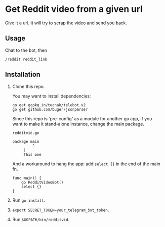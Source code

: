 # Get Reddit video from a given url

Give it a url, it will try to scrap the video and send you back.

## Usage

Chat to the bot, then

	/reddit reddit_link

## Installation

1. Clone this repo.

	You may want to install dependencies:
	```
	go get gopkg.in/tucnak/telebot.v2
	go get github.com/buger/jsonparser
	```
	
	Since this repo is 'pre-config' as a module for another go app, if you want to make it stand-alone instance, change the main package. 
	
	```
	redditvid.go
	
	package main
	         ^
		 |
		 This one
	```
	
	And a workaround to hang the app: add `select {}` in the end of the main fn.
	```
	func main() {
		go RedditVideoBot()
		select {} 
	}    
	```
	
2. Run `go install`.
3. `export SECRET_TOKEN=your_telegram_bot_token`.
4. Run `$GOPATH/bin/redditvid`.
